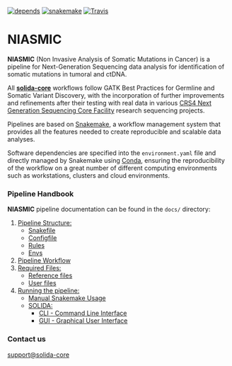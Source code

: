 [![depends](https://img.shields.io/badge/depends%20from-bioconda-brightgreen.svg)](http://bioconda.github.io/)
[![snakemake](https://img.shields.io/badge/snakemake-5.3-brightgreen.svg)](https://snakemake.readthedocs.io/en/stable/)
[![Travis](https://travis-ci.com/solida-core/dima.svg?branch=master)](https://travis-ci.com/solida-core/dima.svg?branch=master)

# NIASMIC
**NIASMIC** (Non Invasive Analysis of Somatic Mutations in Cancer) is a pipeline for Next-Generation Sequencing data analysis for identification of somatic mutations in tumoral and ctDNA.

All **[solida-core](https://github.com/solida-core)** workflows follow GATK Best Practices for Germline and Somatic Variant Discovery, with the incorporation of further improvements and refinements after their testing with real data in various [CRS4 Next Generation Sequencing Core Facility](http://next.crs4.it) research sequencing projects.

Pipelines are based on [Snakemake](https://snakemake.readthedocs.io/en/stable/), a workflow management system that provides all the features needed to create reproducible and scalable data analyses.

Software dependencies are specified into the `environment.yaml` file and directly managed by Snakemake using [Conda](https://docs.conda.io/en/latest/miniconda.html), ensuring the reproducibility of the workflow on a great number of different computing environments such as workstations, clusters and cloud environments.



### Pipeline Handbook
**NIASMIC** pipeline documentation can be found in the `docs/` directory:


1. [Pipeline Structure:](https://github.com/solida-core/docs/blob/master/pipeline_structure.md)
    * [Snakefile](https://github.com/solida-core/docs/blob/master/pipeline_structure.md#snakefile)
    * [Configfile](https://github.com/solida-core/docs/blob/master/pipeline_structure.md#configfile)
    * [Rules](https://github.com/solida-core/docs/blob/master/pipeline_structure.md#rules)
    * [Envs](https://github.com/solida-core/docs/blob/master/pipeline_structure.md#envs)
2. [Pipeline Workflow](docs/dima_workflow.md)
3. [Required Files:]()
    * [Reference files](docs/reference_files.md)
    * [User files](docs/user_files.md)
4. [Running the pipeline:]()
    * [Manual Snakemake Usage](docs/dima_snakemake.md)
    * [SOLIDA:]()
        * [CLI - Command Line Interface](https://github.com/solida-core/solida/blob/master/README.md)
        * [GUI - Graphical User Interface]()






### Contact us
[support@solida-core](mailto:m.massidda@crs4.it) 
